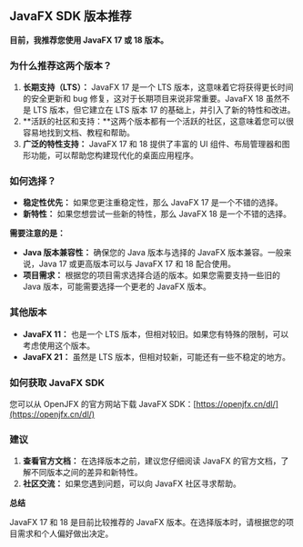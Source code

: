 ## JavaFX SDK 版本推荐

**目前，我推荐您使用 JavaFX 17 或 18 版本。**

### 为什么推荐这两个版本？

1. **长期支持（LTS）：** JavaFX 17 是一个 LTS 版本，这意味着它将获得更长时间的安全更新和 bug 修复，这对于长期项目来说非常重要。JavaFX 18 虽然不是 LTS 版本，但它建立在 LTS 版本 17 的基础上，并引入了新的特性和改进。
2. **活跃的社区和支持：**这两个版本都有一个活跃的社区，这意味着您可以很容易地找到文档、教程和帮助。
3. **广泛的特性支持：** JavaFX 17 和 18 提供了丰富的 UI 组件、布局管理器和图形功能，可以帮助您构建现代化的桌面应用程序。

### 如何选择？

- **稳定性优先：** 如果您更注重稳定性，那么 JavaFX 17 是一个不错的选择。
- **新特性：** 如果您想尝试一些新的特性，那么 JavaFX 18 是一个不错的选择。

**需要注意的是：**

- **Java 版本兼容性：** 确保您的 Java 版本与选择的 JavaFX 版本兼容。一般来说，Java 17 或更高版本可以与 JavaFX 17 和 18 配合使用。
- **项目需求：** 根据您的项目需求选择合适的版本。如果您需要支持一些旧的 Java 版本，可能需要选择一个更老的 JavaFX 版本。

### 其他版本

- **JavaFX 11：** 也是一个 LTS 版本，但相对较旧。如果您有特殊的限制，可以考虑使用这个版本。
- **JavaFX 21：** 虽然是 LTS 版本，但相对较新，可能还有一些不稳定的地方。

### 如何获取 JavaFX SDK

您可以从 OpenJFX 的官方网站下载 JavaFX SDK：[https://openjfx.cn/dl/](https://openjfx.cn/dl/)

### 建议

1. **查看官方文档：** 在选择版本之前，建议您仔细阅读 JavaFX 的官方文档，了解不同版本之间的差异和新特性。
2. **社区交流：** 如果您遇到问题，可以向 JavaFX 社区寻求帮助。

**总结**

JavaFX 17 和 18 是目前比较推荐的 JavaFX 版本。在选择版本时，请根据您的项目需求和个人偏好做出决定。